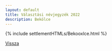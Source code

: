 ```yaml
---
layout: default
title: Választási névjegyzék 2022
description: Bekölce
---
```


{% include settlementHTMLs/Bekooxlce.html %}

[Vissza](./)